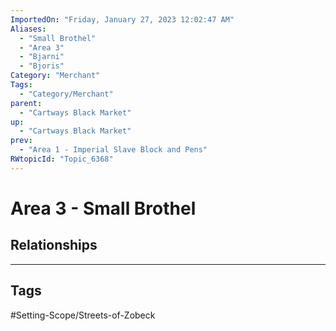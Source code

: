 ```yaml
---
ImportedOn: "Friday, January 27, 2023 12:02:47 AM"
Aliases:
  - "Small Brothel"
  - "Area 3"
  - "Bjarni"
  - "Bjoris"
Category: "Merchant"
Tags:
  - "Category/Merchant"
parent:
  - "Cartways Black Market"
up:
  - "Cartways Black Market"
prev:
  - "Area 1 - Imperial Slave Block and Pens"
RWtopicId: "Topic_6368"
---
```

# Area 3 - Small Brothel
## Relationships

---
## Tags
#Setting-Scope/Streets-of-Zobeck

